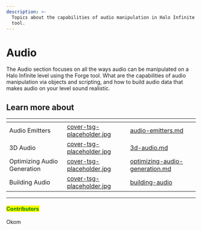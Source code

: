 ```yaml
---
description: >-
  Topics about the capabilities of audio manipulation in Halo Infinite's Forge
  tool.
---
```


# Audio

The Audio section focuses on all the ways audio can be manipulated on a Halo Infinite level using the Forge tool. What are the capabilities of audio manipulation via objects and scripting, and how to build audio data that makes audio on your level sound realistic.



## Learn more about

<table data-view="cards"><thead><tr><th></th><th data-hidden data-card-cover data-type="files"></th><th data-hidden data-card-target data-type="content-ref"></th></tr></thead><tbody><tr><td>Audio Emitters</td><td><a href="../../../.gitbook/assets/cover-tsg-placeholder.jpg">cover-tsg-placeholder.jpg</a></td><td><a href="audio-emitters.md">audio-emitters.md</a></td></tr><tr><td>3D Audio</td><td><a href="../../../.gitbook/assets/cover-tsg-placeholder.jpg">cover-tsg-placeholder.jpg</a></td><td><a href="3d-audio.md">3d-audio.md</a></td></tr><tr><td>Optimizing Audio Generation</td><td><a href="../../../.gitbook/assets/cover-tsg-placeholder.jpg">cover-tsg-placeholder.jpg</a></td><td><a href="optimizing-audio-generation.md">optimizing-audio-generation.md</a></td></tr><tr><td>Building Audio</td><td><a href="../../../.gitbook/assets/cover-tsg-placeholder.jpg">cover-tsg-placeholder.jpg</a></td><td><a href="building-audio/">building-audio</a></td></tr></tbody></table>



***

#### <mark style="color:green;">Contributors</mark>

Okom
